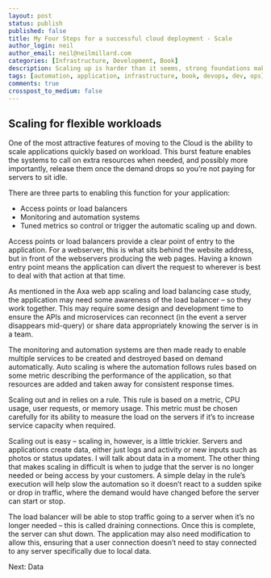 ```yaml
---
layout: post
status: publish
published: false
title: My Four Steps for a successful cloud deployment - Scale
author_login: neil
author_email: neil@neilmillard.com
categories: [Infrastructure, Development, Book]
description: Scaling up is harder than it seems, strong foundations make it easier
tags: [automation, application, infrastructure, book, devops, dev, ops]
comments: true
crosspost_to_medium: false
---
```

Scaling for flexible workloads
-------------

One of the most attractive features of moving to the Cloud is the ability to scale 
applications quickly based on workload. This burst feature enables the systems to call 
on extra resources when needed, and possibly more importantly, release them once the 
demand drops so you’re not paying for servers to sit idle.

There are three parts to enabling this function for your application:
* Access points or load balancers
* Monitoring and automation systems
* Tuned metrics so control or trigger the automatic scaling up and down.  

Access points or load balancers provide a clear point of entry to the application. For a 
webserver, this is what sits behind the website address, but in front of the webservers 
producing the web pages. Having a known entry point means the application can divert the 
request to wherever is best to deal with that action at that time.

As mentioned in the Axa web app scaling and load balancing case study, the application may 
need some awareness of the load balancer – so they work together. This may require some 
design and development time to ensure the APIs and microservices can reconnect (in the 
event a server disappears mid-query) or share data appropriately knowing the server is in 
a team.

The monitoring and automation systems are then made ready to enable multiple services to be 
created and destroyed based on demand automatically. Auto scaling is where the automation 
follows rules based on some metric describing the performance of the application, so that 
resources are added and taken away for consistent response times.

Scaling out and in relies on a rule. This rule is based on a metric, CPU usage, user 
requests, or memory usage. This metric must be chosen carefully for its ability to measure 
the load on the servers if it’s to increase service capacity when required.

Scaling out is easy – scaling in, however, is a little trickier. Servers and applications 
create data, either just logs and activity or new inputs such as photos or status updates. 
I will talk about data in a moment. The other thing that makes scaling in difficult is when 
to judge that the server is no longer needed or being access by your customers. A simple 
delay in the rule’s execution will help slow the automation so it doesn’t react to a sudden 
spike or drop in traffic, where the demand would have changed before the server can start 
or stop.

The load balancer will be able to stop traffic going to a server when it’s no longer 
needed – this is called draining connections. Once this is complete, the server can shut 
down. The application may also need modification to allow this, ensuring that a user 
connection doesn’t need to stay connected to any server specifically due to local data.

Next: Data
